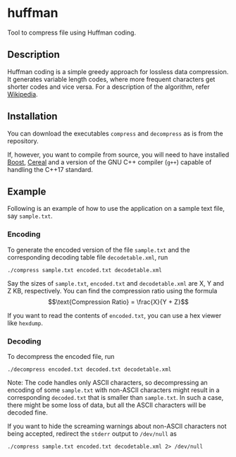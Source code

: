 # huffman

Tool to compress file using Huffman coding.

## Description

Huffman coding is a simple greedy approach for lossless data compression. It generates variable length codes, where more frequent characters get shorter codes and vice versa. For a description of the algorithm, refer [Wikipedia](https://en.wikipedia.org/wiki/Huffman_coding).

## Installation

You can download the executables `compress` and `decompress` as is from the repository.

If, however, you want to compile from source, you will need to have installed [Boost](https://www.boost.org/), [Cereal](https://uscilab.github.io/cereal/) and a version of the GNU C++ compiler (`g++`) capable of handling the C++17 standard.

## Example

Following is an example of how to use the application on a sample text file, say `sample.txt`.

### Encoding

To generate the encoded version of the file `sample.txt` and the corresponding decoding table file `decodetable.xml`, run
```
./compress sample.txt encoded.txt decodetable.xml
```

Say the sizes of `sample.txt`, `encoded.txt` and `decodetable.xml` are X, Y and Z KB, respectively.
You can find the compression ratio using the formula
$$\text{Compression Ratio} = \frac{X}{Y + Z}$$

If you want to read the contents of `encoded.txt`, you can use a hex viewer like `hexdump`.

### Decoding

To decompress the encoded file, run
```
./decompress encoded.txt decoded.txt decodetable.xml
```

Note: The code handles only ASCII characters, so decompressing an encoding of some `sample.txt` with non-ASCII characters might result in a corresponding `decoded.txt` that is smaller than `sample.txt`. In such a case, there might be some loss of data, but all the ASCII characters will be decoded fine.

If you want to hide the screaming warnings about non-ASCII characters not being accepted, redirect the `stderr` output to `/dev/null` as
```
./compress sample.txt encoded.txt decodetable.xml 2> /dev/null
```
